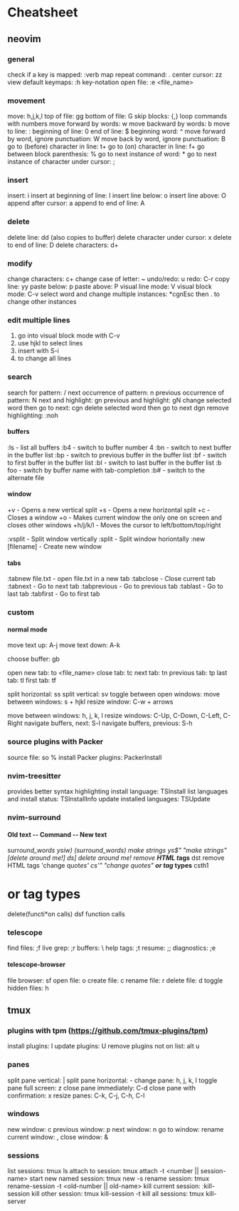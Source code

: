 # Cheatsheet

## neovim

### general

check if a key is mapped: :verb map <key>
repeat command: .
center cursor: zz
view default keymaps: :h key-notation
open file: :e <file_name>

### movement

move: h,j,k,l
top of file: gg
bottom of file: G
skip blocks: {,}
loop commands with numbers
move forward by words: w
move backward by words: b
move to line: :<num>
beginning of line: 0
end of line: $
beginning word: ^
move forward by word, ignore punctuation: W
move back by word, ignore punctuation: B
go to (before) character in line: t+<char>
go to (on) character in line: f+<char>
go between block parenthesis: %
go to next instance of word: \*
go to next instance of character under cursor: ;

### insert

insert: i
insert at beginning of line: I
insert line below: o
insert line above: O
append after cursor: a
append to end of line: A

### delete

delete line: dd (also copies to buffer)
delete character under cursor: x
delete to end of line: D
delete characters: d+<command>

### modify

change characters: c+<command>
change case of letter: ~
undo/redo: u
redo: C-r
copy line: yy
paste below: p
paste above: P
visual line mode: V
visual block mode: C-v
select word and change multiple instances: *cgn<foo>Esc then . to change other instances

### edit multiple lines

1. go into visual block mode with C-v
2. use hjkl to select lines
3. insert with S-i
4. <esc> to change all lines

### search

search for pattern: /<pattern><Esc>
next occurrence of pattern: n
previous occurrence of pattern: N
next and highlight: gn
previous and highlight: gN
change selected word then go to next: cgn<Esc>
delete selected word then go to next dgn<Esc>
remove highlighting: :noh

#### buffers

:ls         - list all buffers
:b4         - switch to buffer number 4
:bn         - switch to next buffer in the buffer list
:bp         - switch to previous buffer in the buffer list
:bf         - switch to first buffer in the buffer list
:bl         - switch to last buffer in the buffer list
:b foo<Tab> - switch by buffer name with tab-completion
:b#         - switch to the alternate file

#### window

<Ctrl-W>+v       - Opens a new vertical split
<Ctrl-W>+s       - Opens a new horizontal split
<Ctrl-W>+c       - Closes a window
<Ctrl-W>+o       - Makes current window the only one on screen and closes other windows
<Ctrl-W>+h/j/k/l - Moves the cursor to left/bottom/top/right

:vsplit <filename>     - Split window vertically
:split <filename>      - Split window horiontally
:new [filename]        - Create new window

#### tabs

:tabnew file.txt - open file.txt in a new tab
:tabclose        - Close current tab
:tabnext         - Go to next tab
:tabprevious     - Go to previous tab
:tablast         - Go to last tab
:tabfirst        - Go to first tab

### custom

#### normal mode

move text up: A-j
move text down: A-k

choose buffer: gb

open new tab: to <file_name>
close tab: tc
next tab: tn
previous tab: tp
last tab: tl
first tab: tf

split horizontal: ss
split vertical: sv
toggle between open windows: <space>
move between windows: s + hjkl
resize window: C-w + arrows

move between windows: <leader>h, <leader>j, <leader>k, <leader>l
resize windows: C-Up, C-Down, C-Left, C-Right
navigate buffers, next: S-l
navigate buffers, previous: S-h

### source plugins with Packer 

source file: so %
install Packer plugins: PackerInstall

### nvim-treesitter

provides better syntax highlighting
install language: TSInstall <language>
list languages and install status: TSInstallInfo
update installed languages: TSUpdate

### nvim-surround

#### Old text -- Command -- New text
surr*ound_words ysiw) (surround_words)
*make strings ys$" "make strings"
[delete ar*ound me!] ds] delete around me!
remove <b>HTML t*ags</b> dst remove HTML tags
'change quot*es' cs'" "change quotes"
<b>or tag* types</b> csth1<CR> <h1>or tag types</h1>
delete(functi*on calls) dsf function calls

### telescope

find files: ;f
live grep: ;r
buffers: \\
help tags: ;t
resume: ;;
diagnostics: ;e

#### telescope-browser

file browser: sf
open file: o
create file: c
rename file: r
delete file: d
toggle hidden files: h

## tmux

### plugins with tpm (https://github.com/tmux-plugins/tpm)

install plugins: <prefix> I
update plugins: <prefix> U
remove plugins not on list: <prefix> alt u

### panes

split pane vertical: <prefix> |
split pane horizontal: <prefix> -
change pane: <prefix> h, <prefix> j, <prefix> k, <prefix> l
toggle pane full screen: <prefix> z
close pane immediately: C-d
close pane with confirmation: <prefix> x
resize panes: <prefix> C-k, C-j, C-h, C-l 

### windows

new window: <prefix> c
previous window: <prefix> p
next window: <prefix> n
go to window: <prefix> <number>
rename current window: <prefix> ,
close window: <prefix> &

### sessions

list sessions: tmux ls
attach to session: tmux attach -t <number || session-name>
start new named session: tmux new -s <session-name>
rename session: tmux rename-session -t <old-number || old-name> <new-name>
kill current session: <prefix> :kill-session
kill other session: tmux kill-session -t <other-session>
kill all sessions: tmux kill-server
